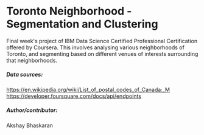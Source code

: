 # Toronto Neighborhood - Segmentation and Clustering

Final week's project of IBM Data Science Certified Professional Certification offered by Coursera. This involves analysing various neighborhoods of Toronto, and segmenting based on different venues of interests surrounding that neighborhoods.


##### Data sources:
https://en.wikipedia.org/wiki/List_of_postal_codes_of_Canada:_M </br>
https://developer.foursquare.com/docs/api/endpoints

##### Author/contributor: 
Akshay Bhaskaran
